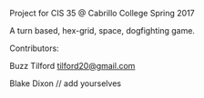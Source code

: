 Project for CIS 35 @ Cabrillo College Spring 2017

A turn based, hex-grid, space, dogfighting game. 


Contributors:


Buzz Tilford   tilford20@gmail.com


Blake Dixon
// add yourselves
